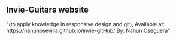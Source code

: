 ## Invie-Guitars website
"(to apply knowledge in responsive design and git),
Available at: https://nahunosevilla.github.io/invie-gitHub/ 
By: Nahun Oseguera"
